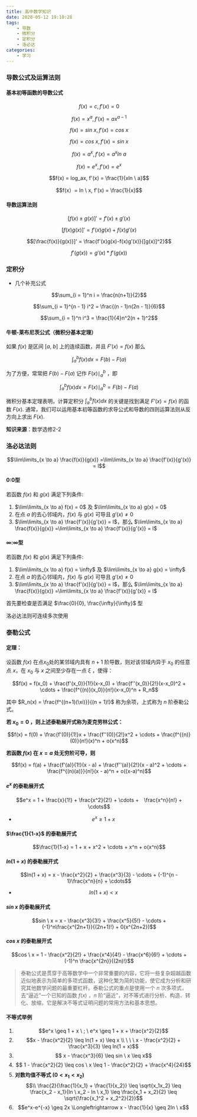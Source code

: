 ```yaml
---
title: 高中数学知识
date: 2020-05-12 19:10:28
tags:
    - 导数
    - 微积分
    - 定积分
    - 洛必达
categories: 
    - 学习
---
```


### 导数公式及运算法则

#### 基本初等函数的导数公式

$$f(x) = c, f'(x) = 0 $$

$$f(x) = x^a, f'(x) = ax^{a - 1}$$

$$f(x) = sin \ x, f'(x) = cos \ x$$

$$f(x) = cos \ x, f'(x) = sin \ x$$

$$f(x) = a^x, f'(x) = a^xln \ a$$

$$f(x) = e^x, f'(x) = e^x$$

$$f(x) = log_ax, f'(x) = \frac{1}{xln \ a}$$

$$f(x）= ln \ x, f'(x) = \frac{1}{x}$$

#### 导数运算法则

$$[f(x) \pm g(x)]' = f'(x) \pm g'(x)$$

$$[f(x)g(x)]' = f'(x)g(x) + f(x)g'(x)$$

$$[\frac{f(x)}{g(x)}]' = \frac{f'(x)g(x)-f(x)g'(x)}{[g(x)]^2}$$

$$f'(g(x)) = g'(x)*f'(g(x))$$

### 定积分

* 几个补充公式

$$\sum_{i = 1}^n i = \frac{n(n+1)}{2}$$

$$\sum_{i = 1}^{n - 1} i^2 = \frac{(n - 1)n(2n - 1)}{6}$$

$$\sum_{i = 1}^n i^3 = \frac{1}{4}n^2(n + 1)^2$$

#### 牛顿-莱布尼茨公式（微积分基本定理）

如果 $f(x)$ 是区间 $[a, \ b]$ 上的连续函数，并且 $F'(x) = f(x)$ 那么

$$\int_a^bf(x)dx = F(b) - F(a)$$

为了方便，常常把 $F(b) - F(a)$ 记作 $F(x) \mid _a^b$ ，即

$$\int_a^bf(x)dx = F(x) \mid _a^b =  F(b) - F(a)$$

微积分基本定理表明，计算定积分 $\int_a^bf(x)dx$ 的关键是找到满足 $F'(x) = f(x)$ 的函数 $F(x).$ 通常，我们可以运用基本初等函数的求导公式和导数的四则运算法则从反方向上求出 $F(x).$


**知识来源**：数学选修2-2


### 洛必达法则

$$\lim\limits_{x \to a} \frac{f(x)}{g(x)} =\lim\limits_{x \to a} \frac{f'(x)}{g'(x)} = l$$

#### 0:0型

若函数 $f(x)$ 和 $g(x)$ 满足下列条件:
1. $\lim\limits_{x \to a} f(x) = 0$ 及 $\lim\limits_{x \to a} g(x) = 0$
2. 在点 $a$ 的去心邻域内，$f(x)$ 与 $g(x)$ 可导且 $g'(x) \neq 0$
3. $\lim\limits_{x \to a} \frac{f'(x)}{g'(x)} = l$，那么 $\lim\limits_{x \to a} \frac{f(x)}{g(x)} =\lim\limits_{x \to a} \frac{f'(x)}{g'(x)} = l$

#### $\infty$:$\infty$型

若函数 $f(x)$ 和 $g(x)$ 满足下列条件:
1. $\lim\limits_{x \to a} f(x) = \infty$ 及 $\lim\limits_{x \to a} g(x) = \infty$
2. 在点 $a$ 的去心邻域内，$f(x)$ 与 $g(x)$ 可导且 $g'(x) \neq 0$
3. $\lim\limits_{x \to a} \frac{f'(x)}{g'(x)} = l$，那么 $\lim\limits_{x \to a} \frac{f(x)}{g(x)} =\lim\limits_{x \to a} \frac{f'(x)}{g'(x)} = l$

首先要检查是否满足 $\frac{0}{0}, \frac{\infty}{\infty}$ 型

洛必达法则可连续多次使用


### 泰勒公式

#### 定理：
设函数 $f(x)$ 在点$x_0$处的某邻域内具有 $n+1$ 阶导数，则对该邻域内异于 $x_0$ 的任意点 $x$，在 $x_0$ 与 $x$ 之间至少存在一点 $\xi$ ，使得：

$$f(x) = f(x_0) + \frac{f'(x_0)}{1!}(x-x_0) + \frac{f''(x_0)}{2!}(x-x_0)^2 + \cdots + \frac{f^{(n)}(x_0)}{n!}(x-x_0)^n + R_n$$

其中 $R_n(x) = \frac{f^{(n+1)(\xi)}}{(n + 1)!}$ 称为余项，上式称为 $n$ 阶泰勒公式。

**若 $x_0 = 0$ ，则上述泰勒展开式称为麦克劳林公式：**

$$f(x) = f(0) + \frac{f'(0)}{1!}x + \frac{f''(0)}{2!}x^2 + \cdots + \frac{f^{(n)}(0)}{n!}(x)^n + o(x^n)$$

**若函数 $f(x)$ 在 $x=a$ 处无穷阶可导，则**

$$f(x) = f(a) + \frac{f'(a)}{1!}(x - a) + \frac{f''(a)}{2!}(x - a)^2 + \cdots + \frac{f^{(n)(a)}}{n!}(x - a)^n + o((x-a)^n)$$


#### $e^x$ 的泰勒展开式

$$e^x = 1 + \frac{x}{1!} + \frac{x^2}{2!} + \cdots +　\frac{x^n}{n!} + \cdots$$

* $$e^x \geq 1 + x$$

#### $\frac{1}{1-x}$ 的泰勒展开式

$$\frac{1}{1-x} = 1 + x + x^2 + \cdots + x^n + o(x^n)$$

#### $ln(1 + x)$ 的泰勒展开式

$$ln(1 + x) = x - \frac{x^2}{2} + \frac{x^3}{3} - \cdots + (-1)^{n - 1}\frac{x^n}{n} + \cdots$$


* $$ln(1 + x) < x$$
  
#### $sin \ x$ 的泰勒展开式

$$sin \ x = x - \frac{x^3}{3!} + \frac{x^5}{5!} - \cdots + (-1)^n\frac{x^{2n+1}}{(2n+1)!} + 0(x^{2n+2})$$

#### $cos \ x$ 的泰勒展开式

$$cos \ x = 1 - \frac{x^2}{2!} + \frac{x^4}{4!} - \frac{x^6}{6!} + \cdots + (-1)^n \frac{x^{2n}}{(2n)!}$$

> 泰勒公式是贯穿于高等数学中一个非常重要的内容，它将一些复杂超越函数近似地表示为简单的多项式函数，这种化繁为简的功能，使它成为分析和研究其他数学问题的最重要杠杆。泰勒公式的重点是使用一个 $n$ 次多项式，去“逼近”一个已知的函数 $f(x)$ ，$n$ 阶“逼近”，对不等式进行分析、构造、转化、放缩，它是解决不等式证明问题的常用方法和基本思想。

#### 不等式举例

1. $$e^x \geq 1 + x \ ; \ e^x \geq 1 + x + \frac{x^2}{2}$$
2. $$x - \frac{x^2}{2} \leq ln(1 + x) \leq x \\ 
   \ \ \ x - \frac{x^2}{2} + \frac{x^3}{3} \leq ln(1 + x)$$
3. $$ x - \frac{x^3}{6} \leq sin \ x \leq x$$
4. $$ 1 - \frac{x^2}{2} \leq cos \ x \leq 1 - \frac{x^2}{2} + \frac{x^4}{24}$$
5. **对数均值不等式 $(0 < x_1 < x_2)$** $$\\ \frac{2}{\frac{1}{x_1} + \frac{1}{x_2}} \leq \sqrt{x_1x_2} \leq \frac{x_2 - x_1}{ln \ x_2 - ln \ x_1} \leq \frac{x_1 + x_2}{2} \leq \sqrt{\frac{x_1^2 + x_2^2}{2}}$$
6. $$e^x-e^{-x} \geq 2x \Longleftrightarrow x - \frac{1}{x} \geq 2ln \ x$$